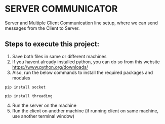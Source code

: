 # SERVER COMMUNICATOR
Server and Multiple Client Communication line setup, where we can send messages from the Client to Server.

## Steps to execute this project:
1) Save both files in same or different machines
2) If you havent already installed python, you can do so from this website https://www.python.org/downloads/
3) Also, run the below commands to install the required packages and modules
  ```
  pip install socket  
  ```
  ```
  pip install threading
  ```
4) Run the server on the machine
5) Run the client on another machine (if running client on same machine, use another terminal window)

